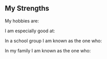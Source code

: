 ## My Strengths
<p>My hobbies are:</pfarming>
<p>I am especially good at:</pdriving in a strait line with the tractors>
<p>In a school group I am known as the one who:</pdosnt talk a lot> 
<p>In my family I am known as the one who:</pthe middle child>

